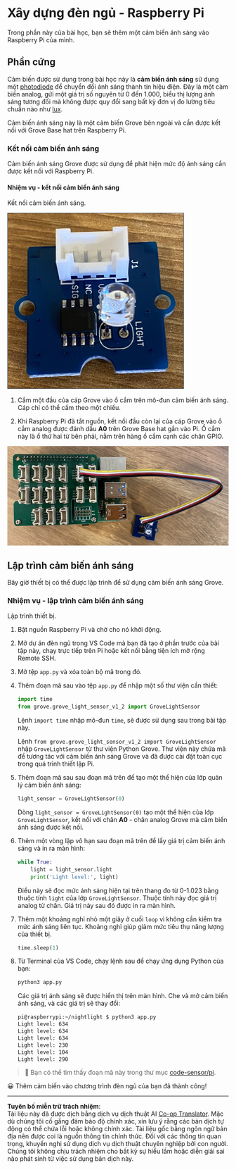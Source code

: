 <!--
CO_OP_TRANSLATOR_METADATA:
{
  "original_hash": "ea733bd0cdf2479e082373f765a08678",
  "translation_date": "2025-08-28T00:48:11+00:00",
  "source_file": "1-getting-started/lessons/3-sensors-and-actuators/pi-sensor.md",
  "language_code": "vi"
}
-->
# Xây dựng đèn ngủ - Raspberry Pi

Trong phần này của bài học, bạn sẽ thêm một cảm biến ánh sáng vào Raspberry Pi của mình.

## Phần cứng

Cảm biến được sử dụng trong bài học này là **cảm biến ánh sáng** sử dụng một [photodiode](https://wikipedia.org/wiki/Photodiode) để chuyển đổi ánh sáng thành tín hiệu điện. Đây là một cảm biến analog, gửi một giá trị số nguyên từ 0 đến 1.000, biểu thị lượng ánh sáng tương đối mà không được quy đổi sang bất kỳ đơn vị đo lường tiêu chuẩn nào như [lux](https://wikipedia.org/wiki/Lux).

Cảm biến ánh sáng này là một cảm biến Grove bên ngoài và cần được kết nối với Grove Base hat trên Raspberry Pi.

### Kết nối cảm biến ánh sáng

Cảm biến ánh sáng Grove được sử dụng để phát hiện mức độ ánh sáng cần được kết nối với Raspberry Pi.

#### Nhiệm vụ - kết nối cảm biến ánh sáng

Kết nối cảm biến ánh sáng.

![Cảm biến ánh sáng Grove](../../../../../translated_images/grove-light-sensor.b8127b7c434e632d6bcdb57587a14e9ef69a268a22df95d08628f62b8fa5505c.vi.png)

1. Cắm một đầu của cáp Grove vào ổ cắm trên mô-đun cảm biến ánh sáng. Cáp chỉ có thể cắm theo một chiều.

1. Khi Raspberry Pi đã tắt nguồn, kết nối đầu còn lại của cáp Grove vào ổ cắm analog được đánh dấu **A0** trên Grove Base hat gắn vào Pi. Ổ cắm này là ổ thứ hai từ bên phải, nằm trên hàng ổ cắm cạnh các chân GPIO.

![Cảm biến ánh sáng Grove được kết nối với ổ A0](../../../../../translated_images/pi-light-sensor.66cc1e31fa48cd7d5f23400d4b2119aa41508275cb7c778053a7923b4e972d7e.vi.png)

## Lập trình cảm biến ánh sáng

Bây giờ thiết bị có thể được lập trình để sử dụng cảm biến ánh sáng Grove.

### Nhiệm vụ - lập trình cảm biến ánh sáng

Lập trình thiết bị.

1. Bật nguồn Raspberry Pi và chờ cho nó khởi động.

1. Mở dự án đèn ngủ trong VS Code mà bạn đã tạo ở phần trước của bài tập này, chạy trực tiếp trên Pi hoặc kết nối bằng tiện ích mở rộng Remote SSH.

1. Mở tệp `app.py` và xóa toàn bộ mã trong đó.

1. Thêm đoạn mã sau vào tệp `app.py` để nhập một số thư viện cần thiết:

    ```python
    import time
    from grove.grove_light_sensor_v1_2 import GroveLightSensor
    ```

    Lệnh `import time` nhập mô-đun `time`, sẽ được sử dụng sau trong bài tập này.

    Lệnh `from grove.grove_light_sensor_v1_2 import GroveLightSensor` nhập `GroveLightSensor` từ thư viện Python Grove. Thư viện này chứa mã để tương tác với cảm biến ánh sáng Grove và đã được cài đặt toàn cục trong quá trình thiết lập Pi.

1. Thêm đoạn mã sau sau đoạn mã trên để tạo một thể hiện của lớp quản lý cảm biến ánh sáng:

    ```python
    light_sensor = GroveLightSensor(0)
    ```

    Dòng `light_sensor = GroveLightSensor(0)` tạo một thể hiện của lớp `GroveLightSensor`, kết nối với chân **A0** - chân analog Grove mà cảm biến ánh sáng được kết nối.

1. Thêm một vòng lặp vô hạn sau đoạn mã trên để lấy giá trị cảm biến ánh sáng và in ra màn hình:

    ```python
    while True:
        light = light_sensor.light
        print('Light level:', light)
    ```

    Điều này sẽ đọc mức ánh sáng hiện tại trên thang đo từ 0-1.023 bằng thuộc tính `light` của lớp `GroveLightSensor`. Thuộc tính này đọc giá trị analog từ chân. Giá trị này sau đó được in ra màn hình.

1. Thêm một khoảng nghỉ nhỏ một giây ở cuối `loop` vì không cần kiểm tra mức ánh sáng liên tục. Khoảng nghỉ giúp giảm mức tiêu thụ năng lượng của thiết bị.

    ```python
    time.sleep(1)
    ```

1. Từ Terminal của VS Code, chạy lệnh sau để chạy ứng dụng Python của bạn:

    ```sh
    python3 app.py
    ```

    Các giá trị ánh sáng sẽ được hiển thị trên màn hình. Che và mở cảm biến ánh sáng, và các giá trị sẽ thay đổi:

    ```output
    pi@raspberrypi:~/nightlight $ python3 app.py 
    Light level: 634
    Light level: 634
    Light level: 634
    Light level: 230
    Light level: 104
    Light level: 290
    ```

> 💁 Bạn có thể tìm thấy đoạn mã này trong thư mục [code-sensor/pi](../../../../../1-getting-started/lessons/3-sensors-and-actuators/code-sensor/pi).

😀 Thêm cảm biến vào chương trình đèn ngủ của bạn đã thành công!

---

**Tuyên bố miễn trừ trách nhiệm**:  
Tài liệu này đã được dịch bằng dịch vụ dịch thuật AI [Co-op Translator](https://github.com/Azure/co-op-translator). Mặc dù chúng tôi cố gắng đảm bảo độ chính xác, xin lưu ý rằng các bản dịch tự động có thể chứa lỗi hoặc không chính xác. Tài liệu gốc bằng ngôn ngữ bản địa nên được coi là nguồn thông tin chính thức. Đối với các thông tin quan trọng, khuyến nghị sử dụng dịch vụ dịch thuật chuyên nghiệp bởi con người. Chúng tôi không chịu trách nhiệm cho bất kỳ sự hiểu lầm hoặc diễn giải sai nào phát sinh từ việc sử dụng bản dịch này.